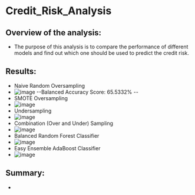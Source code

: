 # Credit_Risk_Analysis
## Overview of the analysis:
  - The purpose of this analysis is to compare the performance of different models and find out which one should be used to predict the credit risk.
## Results:
  - Naive Random Oversampling
  - ![image](https://user-images.githubusercontent.com/82785321/129488060-3f19cf47-7be3-4cba-99bb-3cdb51aa6f93.png)
  --Balanced Accuracy Score: 65.5332%
  --
  - SMOTE Oversampling
  - ![image](https://user-images.githubusercontent.com/82785321/129488065-b97af6e1-780a-4e2c-9670-c6aae70d86df.png)
  - Undersampling
  - ![image](https://user-images.githubusercontent.com/82785321/129488069-207f1bcf-9653-458f-a34f-862c0a91e200.png)
  - Combination (Over and Under) Sampling
  - ![image](https://user-images.githubusercontent.com/82785321/129488076-80519ed8-442b-46a1-a91f-f786c72429d9.png)
  - Balanced Random Forest Classifier
  - ![image](https://user-images.githubusercontent.com/82785321/129488081-e1c6cccb-448c-4dad-8bb5-f3d4b1bb6b93.png)
  - Easy Ensemble AdaBoost Classifier
  - ![image](https://user-images.githubusercontent.com/82785321/129488087-616095f7-107e-4287-93e3-b7487f8d9fff.png)
## Summary:
  - 

